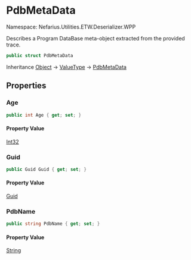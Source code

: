 # PdbMetaData

Namespace: Nefarius.Utilities.ETW.Deserializer.WPP

Describes a Program DataBase meta-object extracted from the provided trace.

```csharp
public struct PdbMetaData
```

Inheritance [Object](https://docs.microsoft.com/en-us/dotnet/api/system.object) → [ValueType](https://docs.microsoft.com/en-us/dotnet/api/system.valuetype) → [PdbMetaData](./nefarius.utilities.etw.deserializer.wpp.pdbmetadata.md)

## Properties

### <a id="properties-age"/>**Age**

```csharp
public int Age { get; set; }
```

#### Property Value

[Int32](https://docs.microsoft.com/en-us/dotnet/api/system.int32)<br>

### <a id="properties-guid"/>**Guid**

```csharp
public Guid Guid { get; set; }
```

#### Property Value

[Guid](https://docs.microsoft.com/en-us/dotnet/api/system.guid)<br>

### <a id="properties-pdbname"/>**PdbName**

```csharp
public string PdbName { get; set; }
```

#### Property Value

[String](https://docs.microsoft.com/en-us/dotnet/api/system.string)<br>
